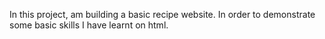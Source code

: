 In this project, am building a basic recipe website.
In order to demonstrate some basic skills I have learnt on html.